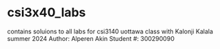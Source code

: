 # csi3x40_labs
contains soluions to all labs for csi3140 uottawa class with Kalonji Kalala summer 2024
Author: Alperen Akin
Student #: 300290090
